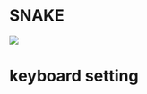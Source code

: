 # SNAKE
![](https://user-images.githubusercontent.com/58302277/73164125-f8988180-40f9-11ea-8c5a-0cd18ed784ed.png)
# keyboard setting

